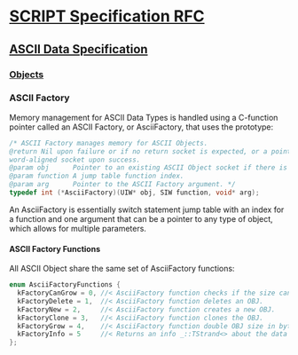 # [SCRIPT Specification RFC](../../readme.md)

## [ASCII Data Specification](../readme.md)

### [Objects](readme.md)

### ASCII Factory

Memory management for ASCII Data Types is handled using a C-function pointer called an ASCII Factory, or AsciiFactory, that uses the prototype:

```C++
/* ASCII Factory manages memory for ASCII Objects.
@return Nil upon failure or if no return socket is expected, or a pointer to a
word-aligned socket upon success.
@param obj      Pointer to an existing ASCII Object socket if there is one.
@param function A jump table function index.
@param arg      Pointer to the ASCII Factory argument. */
typedef int (*AsciiFactory)(UIW* obj, SIW function, void* arg);
```

An AsciiFactory is essentially switch statement jump table with an index for a function and one argument that can be a pointer to any type of object, which allows for multiple parameters.

#### ASCII Factory Functions

 All ASCII Object share the same set of AsciiFactory functions:

```C++
enum AsciiFactoryFunctions {
  kFactoryCanGrow = 0, //< AsciiFactory function checks if the size can double.
  kFactoryDelete = 1,  //< AsciiFactory function deletes an OBJ.
  kFactoryNew = 2,     //< AsciiFactory function creates a new OBJ.
  kFactoryClone = 3,   //< AsciiFactory function clones the OBJ.
  kFactoryGrow = 4,    //< AsciiFactory function double OBJ size in bytes.
  kFactoryInfo = 5     //< Returns an info _::TStrand<> about the data type.
};
```
